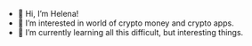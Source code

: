 - 👋 Hi, I’m Helena!
- 👀 I’m interested in world of crypto money and crypto apps.
- 🌱 I’m currently learning all this difficult, but interesting things.


<!---
gataullinae26/gataullinae26 is a ✨ special ✨ repository because its `README.md` (this file) appears on your GitHub profile.
You can click the Preview link to take a look at your changes.
--->
